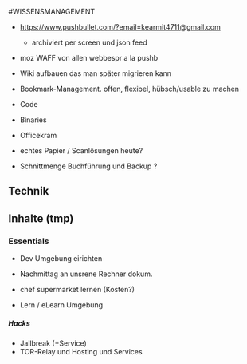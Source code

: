 #WISSENSMANAGEMENT

* https://www.pushbullet.com/?email=kearmit4711@gmail.com
  * archiviert per screen und json feed
  
* moz WAFF von allen webbespr  a la pushb
* Wiki aufbauen das man später migrieren kann
* Bookmark-Management. offen, flexibel, hübsch/usable zu machen
* Code
* Binaries
* Officekram
* echtes Papier / Scanlösungen heute?
* Schnittmenge Buchführung und Backup ?

## Technik

## Inhalte (tmp)
### Essentials

* Dev Umgebung eirichten
 * Nachmittag an unsrene Rechner dokum.
 * chef supermarket lernen (Kosten?)

* Lern / eLearn Umgebung

##### Hacks

* Jailbreak (+Service)
* TOR-Relay und Hosting und Services